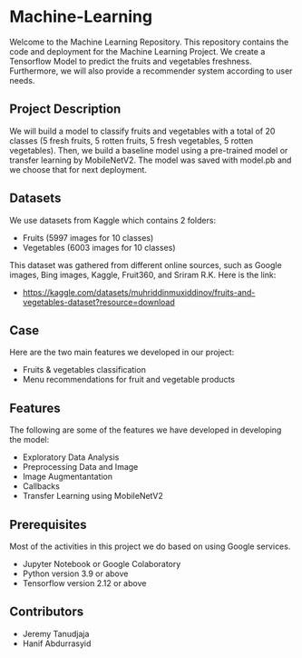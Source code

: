 # Machine-Learning
Welcome to the Machine Learning Repository. This repository contains the code and deployment for the Machine Learning Project. We create a Tensorflow Model to predict the fruits and vegetables freshness. Furthermore, we will also provide a recommender system according to user needs.

## Project Description
We will build a model to classify fruits and vegetables with a total of 20 classes (5 fresh fruits, 5 rotten fruits, 5 fresh vegetables, 5 rotten vegetables). Then, we build a baseline model using a pre-trained model or transfer learning by MobileNetV2. The model was saved with model.pb and we choose that for next deployment.

## Datasets
We use datasets from Kaggle which contains 2 folders:
- Fruits (5997 images for 10 classes)
- Vegetables (6003 images for 10 classes)

This dataset was gathered from different online sources, such as Google images, Bing images, Kaggle, Fruit360, and Sriram R.K. Here is the link:
- https://kaggle.com/datasets/muhriddinmuxiddinov/fruits-and-vegetables-dataset?resource=download

## Case
Here are the two main features we developed in our project:
- Fruits & vegetables classification
- Menu recommendations for fruit and vegetable products

## Features 
The following are some of the features we have developed in developing the model:
- Exploratory Data Analysis
- Preprocessing Data and Image
- Image Augmentantation
- Callbacks
- Transfer Learning using MobileNetV2

## Prerequisites
Most of the activities in this project we do based on using Google services.
- Jupyter Notebook or Google Colaboratory
- Python version 3.9 or above
- Tensorflow version 2.12 or above

## Contributors
- Jeremy Tanudjaja 
- Hanif Abdurrasyid
